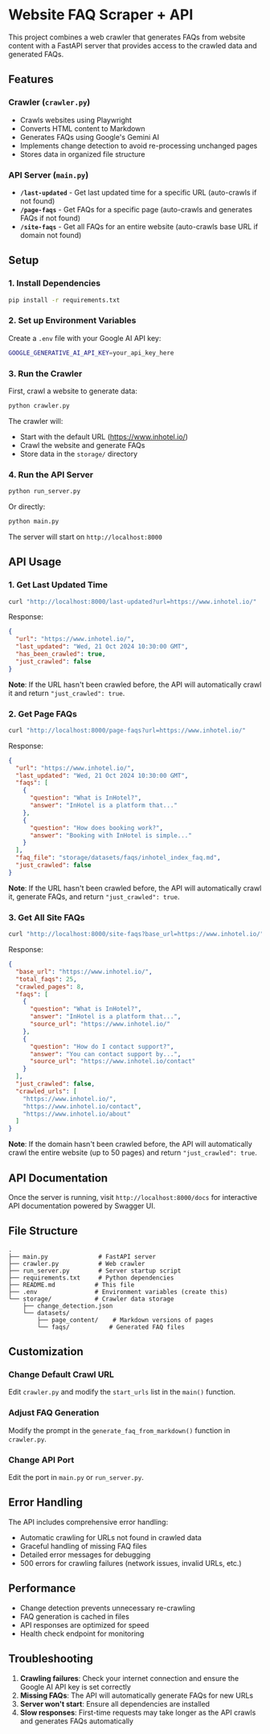 # Website FAQ Scraper + API

This project combines a web crawler that generates FAQs from website content with a FastAPI server that provides access to the crawled data and generated FAQs.

## Features

### Crawler (`crawler.py`)
- Crawls websites using Playwright
- Converts HTML content to Markdown
- Generates FAQs using Google's Gemini AI
- Implements change detection to avoid re-processing unchanged pages
- Stores data in organized file structure

### API Server (`main.py`)
- **`/last-updated`** - Get last updated time for a specific URL (auto-crawls if not found)
- **`/page-faqs`** - Get FAQs for a specific page (auto-crawls and generates FAQs if not found)
- **`/site-faqs`** - Get all FAQs for an entire website (auto-crawls base URL if domain not found)

## Setup

### 1. Install Dependencies
```bash
pip install -r requirements.txt
```

### 2. Set up Environment Variables
Create a `.env` file with your Google AI API key:
```bash
GOOGLE_GENERATIVE_AI_API_KEY=your_api_key_here
```

### 3. Run the Crawler
First, crawl a website to generate data:
```bash
python crawler.py
```

The crawler will:
- Start with the default URL (https://www.inhotel.io/)
- Crawl the website and generate FAQs
- Store data in the `storage/` directory

### 4. Run the API Server
```bash
python run_server.py
```

Or directly:
```bash
python main.py
```

The server will start on `http://localhost:8000`

## API Usage

### 1. Get Last Updated Time
```bash
curl "http://localhost:8000/last-updated?url=https://www.inhotel.io/"
```

Response:
```json
{
  "url": "https://www.inhotel.io/",
  "last_updated": "Wed, 21 Oct 2024 10:30:00 GMT",
  "has_been_crawled": true,
  "just_crawled": false
}
```

**Note**: If the URL hasn't been crawled before, the API will automatically crawl it and return `"just_crawled": true`.

### 2. Get Page FAQs
```bash
curl "http://localhost:8000/page-faqs?url=https://www.inhotel.io/"
```

Response:
```json
{
  "url": "https://www.inhotel.io/",
  "last_updated": "Wed, 21 Oct 2024 10:30:00 GMT",
  "faqs": [
    {
      "question": "What is InHotel?",
      "answer": "InHotel is a platform that..."
    },
    {
      "question": "How does booking work?",
      "answer": "Booking with InHotel is simple..."
    }
  ],
  "faq_file": "storage/datasets/faqs/inhotel_index_faq.md",
  "just_crawled": false
}
```

**Note**: If the URL hasn't been crawled before, the API will automatically crawl it, generate FAQs, and return `"just_crawled": true`.

### 3. Get All Site FAQs
```bash
curl "http://localhost:8000/site-faqs?base_url=https://www.inhotel.io/"
```

Response:
```json
{
  "base_url": "https://www.inhotel.io/",
  "total_faqs": 25,
  "crawled_pages": 8,
  "faqs": [
    {
      "question": "What is InHotel?",
      "answer": "InHotel is a platform that...",
      "source_url": "https://www.inhotel.io/"
    },
    {
      "question": "How do I contact support?",
      "answer": "You can contact support by...",
      "source_url": "https://www.inhotel.io/contact"
    }
  ],
  "just_crawled": false,
  "crawled_urls": [
    "https://www.inhotel.io/",
    "https://www.inhotel.io/contact",
    "https://www.inhotel.io/about"
  ]
}
```

**Note**: If the domain hasn't been crawled before, the API will automatically crawl the entire website (up to 50 pages) and return `"just_crawled": true`.



## API Documentation

Once the server is running, visit `http://localhost:8000/docs` for interactive API documentation powered by Swagger UI.

## File Structure

```
.
├── main.py              # FastAPI server
├── crawler.py           # Web crawler
├── run_server.py        # Server startup script
├── requirements.txt     # Python dependencies
├── README.md           # This file
├── .env                # Environment variables (create this)
└── storage/            # Crawler data storage
    ├── change_detection.json
    └── datasets/
        ├── page_content/    # Markdown versions of pages
        └── faqs/           # Generated FAQ files
```

## Customization

### Change Default Crawl URL
Edit `crawler.py` and modify the `start_urls` list in the `main()` function.

### Adjust FAQ Generation
Modify the prompt in the `generate_faq_from_markdown()` function in `crawler.py`.

### Change API Port
Edit the port in `main.py` or `run_server.py`.

## Error Handling

The API includes comprehensive error handling:
- Automatic crawling for URLs not found in crawled data
- Graceful handling of missing FAQ files
- Detailed error messages for debugging
- 500 errors for crawling failures (network issues, invalid URLs, etc.)

## Performance

- Change detection prevents unnecessary re-crawling
- FAQ generation is cached in files
- API responses are optimized for speed
- Health check endpoint for monitoring

## Troubleshooting

1. **Crawling failures**: Check your internet connection and ensure the Google AI API key is set correctly
2. **Missing FAQs**: The API will automatically generate FAQs for new URLs
3. **Server won't start**: Ensure all dependencies are installed
4. **Slow responses**: First-time requests may take longer as the API crawls and generates FAQs automatically 